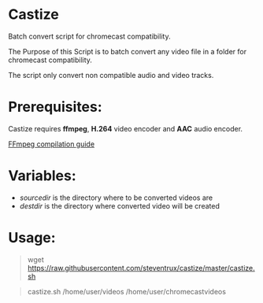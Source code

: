 # Castize
Batch convert script for chromecast compatibility.

The Purpose of this Script is to batch convert any video file in a folder for chromecast compatibility.

The script only convert non compatible audio and video tracks.

# Prerequisites:
Castize requires **ffmpeg**, **H.264** video encoder and **AAC** audio encoder.

[FFmpeg compilation guide](https://trac.ffmpeg.org/wiki/CompilationGuide/Ubuntu)

# Variables:
* *sourcedir* is the directory where to be converted videos are
* *destdir* is the directory where converted video will be created
 
# Usage:
> wget https://raw.githubusercontent.com/steventrux/castize/master/castize.sh

> castize.sh /home/user/videos /home/user/chromecastvideos
